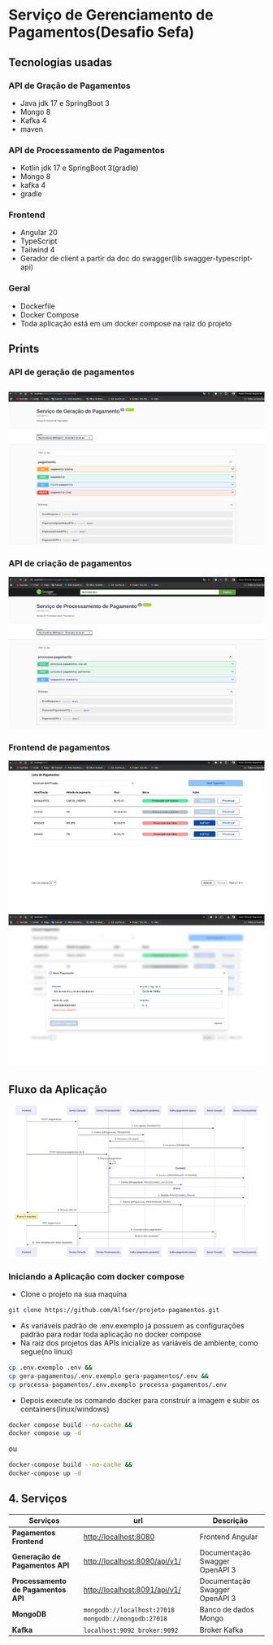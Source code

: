 # Serviço de Gerenciamento de Pagamentos(Desafio Sefa)
## Tecnologias usadas
### API de Gração de Pagamentos
- Java jdk 17 e SpringBoot 3
- Mongo 8
- Kafka 4
- maven
### API de Processamento de Pagamentos
- Kotlin jdk 17 e SpringBoot 3(gradle)
- Mongo 8
- kafka 4
- gradle
### Frontend
- Angular 20
- TypeScript
- Tailwind 4
- Gerador de client a partir da doc do swagger(lib swagger-typescript-api)
### Geral
- Dockerfile
- Docker Compose
- Toda aplicação está em um docker compose na raiz do projeto
## Prints
### API de geração de pagamentos
![gera](./doc/imagens/api-gera-pagamentos.png)
---
### API de criação de pagamentos
![processa](./doc/imagens/api-processa-pagamentos.png)
### Frontend de pagamentos
![front-lista](./doc/imagens/tela-listagem.png)
![front-formulario](./doc/imagens/tela-formulario.png)
## Fluxo da Aplicação
![diagrama de fluxo](./doc/imagens/diagrama-fluxo.png)

### Iniciando a Aplicação com docker compose
- Clone o projeto na sua maquina
```bash
git clone https://github.com/Alfser/projeto-pagamentos.git
```
- As variáveis padrão de .env.exemplo já possuem as configurações padrão para rodar toda aplicação no docker compose
- Na raiz dos projetos das APIs inicialize as variáveis de ambiente, como segue(no linux)
```bash
cp .env.exemplo .env &&
cp gera-pagamentos/.env.exemplo gera-pagamentos/.env &&
cp processa-pagamentos/.env.exemplo processa-pagamentos/.env
```
- Depois execute os comando docker para construir a imagem e subir os containers(linux/windows)
```bash
docker compose build --no-cache &&
docker compose up -d
```
ou
```bash
docker-compose build --no-cache &&
docker-compose up -d
```
## 4. Serviços

| Serviços               | url                          | Descrição                          |
|-----------------------|-----------------------------------|--------------------------------------|
| **Pagamentos Frontend**    | [http://localhost:8080](http:/localhost:8080) | Frontend Angular |
| **Generação de Pagamentos API**    | [http://localhost:8090/api/v1/](http://localhost:8090/api/v1/) | Documentação Swagger OpenAPI 3              |
| **Processamento de Pagamentos API**    | [http://localhost:8091/api/v1/](http://localhost:8091/api/v1/) | Documentação Swagger OpenAPI 3 |
| **MongoDB**          | `mongodb://localhost:27018 mongodb://mongodb:27018`      | Banco de dados Mongo   |
| **Kafka**            | `localhost:9092 broker:9092`         | Broker Kafka                        |